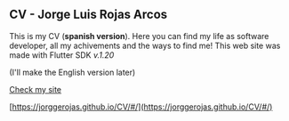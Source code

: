 ## CV - Jorge Luis Rojas Arcos

This is my CV (**spanish version**). Here you can find my life as software developer, all my achivements and the ways to find me!
This web site was made with Flutter SDK *v.1.20*

(I'll make the English version later)

[Check my site](https://jorggerojas.github.io/CV/#/)

[https://jorggerojas.github.io/CV/#/](https://jorggerojas.github.io/CV/#/)
